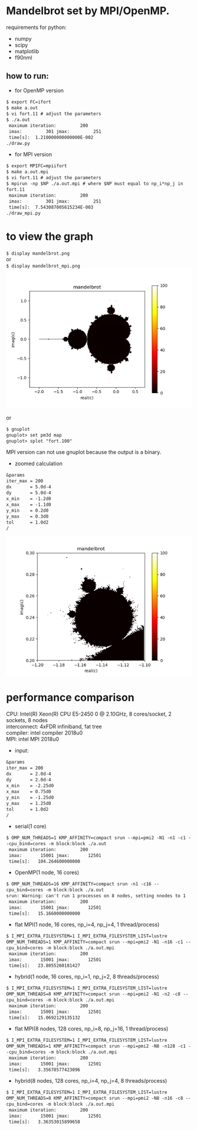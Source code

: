 Mandelbrot set by MPI/OpenMP.
====
requirements for python:
  - numpy
  - scipy
  - matplotlib
  - f90nml
  
how to run:
---
* for OpenMP version
~~~
$ export FC=ifort
$ make a.out
$ vi fort.11 # adjust the parameters
$ ./a.out
 maximum iteration:         200
 imax:         301 jmax:         251
 time[s]:  1.210000000000000E-002
./draw.py
~~~
* for MPI version
~~~
$ export MPIFC=mpiifort
$ make a.out.mpi
$ vi fort.11 # adjust the parameters
$ mpirun -np $NP ./a.out.mpi # where $NP must equal to np_i*np_j in fort.11
 maximum iteration:         200
 imax:         301 jmax:         251
 time[s]:  7.543087005615234E-003
./draw_mpi.py
~~~

to view the graph
====
`$ display mandelbrot.png`  
or  
`$ display mandelbrot_mpi.png`  
![Alt text](./mandelbrot.png?raw=true "Mandelbrot set")
  
or  
  
~~~
$ gnuplot
gnuplot> set pm3d map
gnuplot> splot "fort.100"
~~~
MPI version can not use gnuplot because the output is a binary.

* zoomed calculation
~~~
&params
iter_max = 200
dx       = 5.0d-4
dy       = 5.0d-4
x_min    = -1.2d0
x_max    = -1.1d0
y_min    = 0.2d0
y_max    = 0.3d0
tol      = 1.0d2
/
~~~
![Alt text](./mandelbrot2.png?raw=true "Mandelbrot set")

performance comparison
====
CPU: Intel(R) Xeon(R) CPU E5-2450 0 @ 2.10GHz, 8 cores/socket, 2 sockets, 8 nodes  
interconnect: 4xFDR infiniband, fat tree  
compiler: intel compiler 2018u0  
MPI: intel MPI 2018u0
* input:
~~~
&params
iter_max = 200
dx       = 2.0d-4
dy       = 2.0d-4
x_min    = -2.25d0
x_max    = 0.75d0
y_min    = -1.25d0
y_max    = 1.25d0
tol      = 1.0d2
/
~~~
* serial(1 core)
~~~
$ OMP_NUM_THREADS=1 KMP_AFFINITY=compact srun --mpi=pmi2 -N1 -n1 -c1 --cpu_bind=cores -m block:block ./a.out
 maximum iteration:         200
 imax:       15001 jmax:       12501
 time[s]:   104.264600000000
~~~
* OpenMP(1 node, 16 cores)
~~~
$ OMP_NUM_THREADS=16 KMP_AFFINITY=compact srun -n1 -c16 --cpu_bind=cores -m block:block ./a.out
srun: Warning: can't run 1 processes on 8 nodes, setting nnodes to 1
 maximum iteration:         200
 imax:       15001 jmax:       12501
 time[s]:   15.1660000000000
~~~
* flat MPI(1 node, 16 cores, np_i=4, np_j=4, 1 thread/process)
~~~
$ I_MPI_EXTRA_FILESYSTEM=1 I_MPI_EXTRA_FILESYSTEM_LIST=lustre OMP_NUM_THREADS=1 KMP_AFFINITY=compact srun --mpi=pmi2 -N1 -n16 -c1 --cpu_bind=cores -m block:block ./a.out.mpi
 maximum iteration:         200
 imax:       15001 jmax:       12501
 time[s]:   23.8055260181427
~~~
* hybrid(1 node, 16 cores, np_i=1, np_j=2, 8 threads/process)
~~~
$ I_MPI_EXTRA_FILESYSTEM=1 I_MPI_EXTRA_FILESYSTEM_LIST=lustre OMP_NUM_THREADS=8 KMP_AFFINITY=compact srun --mpi=pmi2 -N1 -n2 -c8 --cpu_bind=cores -m block:block ./a.out.mpi
 maximum iteration:         200
 imax:       15001 jmax:       12501
 time[s]:   15.0692129135132
~~~
* flat MPI(8 nodes, 128 cores, np_i=8, np_j=16, 1 thread/process)
~~~
$ I_MPI_EXTRA_FILESYSTEM=1 I_MPI_EXTRA_FILESYSTEM_LIST=lustre OMP_NUM_THREADS=1 KMP_AFFINITY=compact srun --mpi=pmi2 -N8 -n128 -c1 --cpu_bind=cores -m block:block ./a.out.mpi
 maximum iteration:         200
 imax:       15001 jmax:       12501
 time[s]:   3.35678577423096
~~~
* hybrid(8 nodes, 128 cores, np_i=4, np_j=4, 8 threads/process)
~~~
$ I_MPI_EXTRA_FILESYSTEM=1 I_MPI_EXTRA_FILESYSTEM_LIST=lustre OMP_NUM_THREADS=8 KMP_AFFINITY=compact srun --mpi=pmi2 -N8 -n16 -c8 --cpu_bind=cores -m block:block ./a.out.mpi
 maximum iteration:         200
 imax:       15001 jmax:       12501
 time[s]:   3.36353015899658
~~~
